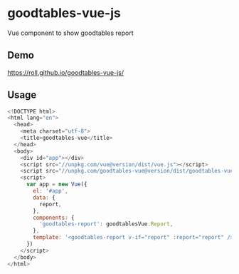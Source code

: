 # goodtables-vue-js

Vue component to show goodtables report

## Demo

https://roll.github.io/goodtables-vue-js/

## Usage

```javascript
<!DOCTYPE html>
<html lang="en">
  <head>
    <meta charset="utf-8">
    <title>goodtables-vue</title>
  </head>
  <body>
    <div id="app"></div>
    <script src="//unpkg.com/vue@version/dist/vue.js"></script>
    <script src="//unpkg.com/goodtables-vue@version/dist/goodtables-vue.min.js"></script>
    <script>
      var app = new Vue({
        el: '#app',
        data: {
          report,
        },
        components: {
          'goodtables-report': goodtablesVue.Report,
        },
        template: '<goodtables-report v-if="report" :report="report" />',
      })
    </script>
  </body>
</html>
```
